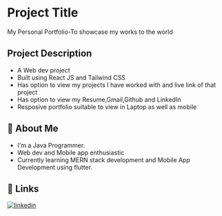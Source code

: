 
# Project Title
My Personal Portfolio-To showcase my works to the world



## Project Description
* A Web dev project
* Built using React JS and Tailwind CSS
* Has option to view my projects I have worked with and live link of that project
* Has option to view my Resume,Gmail,Github and LinkedIn
* Resposive portfolio suitable to view in Laptop as well as mobile



## 🚀 About Me
* I'm a Java Programmer.
* Web dev and Mobile app enthusiastic 
* Currently learning MERN stack development and Mobile App Development using flutter.
## 🔗 Links
[![linkedin](https://img.shields.io/badge/linkedin-0A66C2?style=for-the-badge&logo=linkedin&logoColor=white)](https://www.linkedin.com/in/karthick-kumar-sm)
